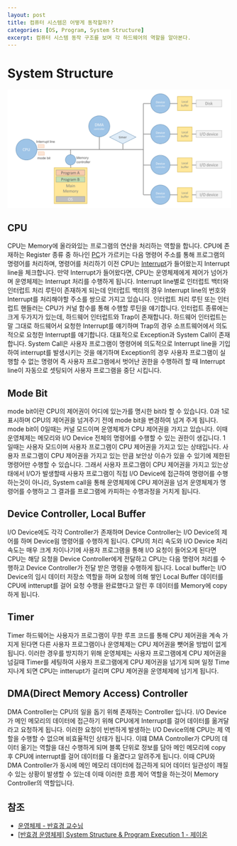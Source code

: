 ```yaml
---
layout: post
title: 컴퓨터 시스템은 어떻게 동작할까??
categories: [OS, Program, System Structure]
excerpt: 컴퓨터 시스템 동작 구조를 보며 각 하드웨어의 역할을 알아본다.
---
```


# System Structure

![System Structure](/assets/images/os/system-structure/system-structure.png)

## CPU

CPU는 Memory에 올라와있는 프로그램의 연산을 처리하는 역할을 합니다. CPU에 존재하는 Register 종류 중 하나인 [PC](https://ko.wikipedia.org/wiki/%ED%94%84%EB%A1%9C%EA%B7%B8%EB%9E%A8_%EC%B9%B4%EC%9A%B4%ED%84%B0)가 가르키는 다음 명령어 주소를 통해 프로그램의 명령어를 처리하며, 명령어를 처리하기 이전 CPU는 [Interrupt](https://ko.wikipedia.org/wiki/%EC%9D%B8%ED%84%B0%EB%9F%BD%ED%8A%B8)가 들어왔는지 Interrupt line을 체크합니다. 만약 Interrupt가 들어왔다면, CPU는 운영체제에게 제어가 넘어가며 운영체제는 Interrupt 처리를 수행하게 됩니다.
Interrupt line별로 인터럽트 백터와 인터럽트 처리 루틴이 존재하게 되는데 인터럽트 백터의 경우 Interrupt line의 번호와 Interrupt를 처리해야할 주소를 쌍으로 가지고 있습니다.
인터럽트 처리 루틴 또는 인터럽트 핸들러는 CPU가 커널 함수를 통해 수행할 루틴을 얘기합니다.
인터럽트 종류에는 크게 두가지가 있는데, 하드웨어 인터럽트와 Trap이 존재합니다. 하드웨어 인터럽트는 말 그대로 하드웨어서 요청한 Interrupt를 얘기하며 Trap의 경우 소프트웨어에서 의도적으로 요청한 Interrupt를 얘기합니다. 대표적으로 Exception과 System Call이 존재합니다.
System Call은 사용자 프로그램이 명령어에 의도적으로 Interrupt line을 기입하여 interrupt를 발생시키는 것을 얘기하며 Exception의 경우 사용자 프로그램이 실행할 수 없는 명령어 즉 사용자 프로그램에서 벗어난 권한을 수행하려 할 때 Interrupt line이 자동으로 셋팅되어 사용자 프로그램을 중단 시킵니다.

## Mode Bit

mode bit이란 CPU의 제어권이 어디에 있는가를 명시한 bit라 할 수 있습니다. 0과 1로 표시하며 CPU의 제어권을 넘겨주기 전에 mode bit을 변경하여 넘겨 주게 됩니다.
mode bit이 0일때는 커널 모드이며 운영체제가 CPU 제어권을 가지고 있습니다. 이때 운영체제는 메모리와 I/O Device 전체의 명령어를 수행할 수 있는 권한이 생깁니다.
1일때는 사용자 모드이며 사용자 프로그램이 CPU 제어권을 가지고 있는 상태입니다. 사용자 프로그램이 CPU 제어권을 가지고 있는 만큼 보안상 이슈가 있을 수 있기에 제한된 명령어만 수행할 수 있습니다. 그래서 사용자 프로그램이 CPU 제어권을 가지고 있는상태에서 I/O가 발생할때 사용자 프로그램이 직접 I/O Device에 접근하여 명령어를 수행하는것이 아니라, System call을 통해 운영체제에 CPU 제어권을 넘겨 운영체제가 명령어를 수행하고 그 결과를 프로그램에 카피하는 수행과정을 거치게 됩니다.

## Device Controller, Local Buffer

I/O Device에도 각각 Controller가 존재하며 Device Controller는 I/O Device의 제어를 하며 Device읨 명령어를 수행하게 됩니다. CPU의 처리 속도와 I/O Device 처리 속도는 매우 크게 차이나기에 사용자 프로그램을 통해 I/O 요청이 들어오게 된다면 CPU는 해당 요청을 Device Controller에게 전달하고 CPU는 다음 명령어 처리를 수행하고 Device Controller가 전달 받은 명령을 수행하게 됩니다.
Local buffer는 I/O Device의 임시 데이터 저장소 역할을 하며 요청에 의해 쌓인 Local Buffer 데이터를 CPU에 intterupt를 걸어 요청 수행을 완료했다고 알린 후 데이터를 Memory에 copy하게 됩니다.

## Timer

Timer 하드웨어는 사용자가 프로그램이 무한 루프 코드를 통해 CPU 제어권을 계속 가지게 된다면 다른 사용자 프로그램이나 운영체제는 CPU 제어권을 뺏어올 방법이 없게 됩니다. 이러한 경우를 방지하기 위해 운영체제는 사용자 프로그램에게 CPU 제어권을 넘길때 Timer를 세팅하여 사용자 프로그램에게 CPU 제어권을 넘기게 되며 일정 Time 지나게 되면 CPU는 intterupt가 걸리며 CPU 제어권을 운영체제에 넘기게 됩니다.

## DMA(Direct Memory Access) Controller

DMA Controller는 CPU의 일을 돕기 위해 존재하는 Controller 입니다. I/O Device가 메인 메모리의 데이터에 접근하기 위해 CPU에게 Interrupt를 걸어 데이터를 옮겨달라고 요청하게 됩니다. 이러한 요청이 빈번하게 발생하는 I/O Device의해 CPU는 제 역할을 수행할 수 없으며 비효율적인 상태가 됩니다. 이떄 DMA Controller가 CPU의 데이터 옮기는 역할을 대신 수행하게 되며 블록 단위로 정보를 담아 메인 메모리에 copy후 CPU에 interrupt를 걸어 데이터를 다 옮겼다고 알려주게 됩니다. 이때 CPU와 DMA Controller가 동시에 메인 메모리 데이터에 접근하게 되어 데이터 일관성이 깨질 수 있는 상황이 발생할 수 있는데 이때 이러한 흐름 제어 역할을 하는것이 Memory Controller의 역할입니다.

## 참조

- [운영체제 - 반효경 교수님](http://www.kocw.net/home/search/kemView.do?kemId=1046323)
- [[반효경 운영체제] System Structure & Program Execution 1 - 제이온](https://steady-coding.tistory.com/511)
